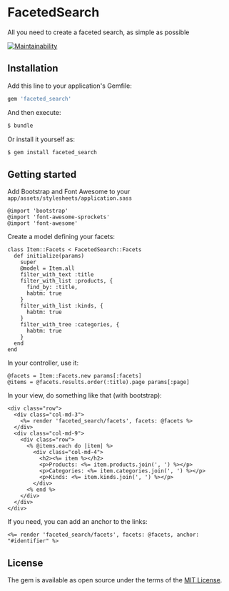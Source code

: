 # FacetedSearch
All you need to create a faceted search, as simple as possible

[![Maintainability](https://api.codeclimate.com/v1/badges/70579009d11cfa0d7cac/maintainability)](https://codeclimate.com/github/lespoupeesrusses/faceted_search/maintainability)

## Installation
Add this line to your application's Gemfile:

```ruby
gem 'faceted_search'
```

And then execute:
```bash
$ bundle
```

Or install it yourself as:
```bash
$ gem install faceted_search
```

## Getting started

Add Bootstrap and Font Awesome to your `app/assets/stylesheets/application.sass`
```
@import 'bootstrap'
@import 'font-awesome-sprockets'
@import 'font-awesome'
```

Create a model defining your facets:

    class Item::Facets < FacetedSearch::Facets
      def initialize(params)
        super
        @model = Item.all
        filter_with_text :title
        filter_with_list :products, {
          find_by: :title,
          habtm: true
        }
        filter_with_list :kinds, {
          habtm: true
        }
        filter_with_tree :categories, {
          habtm: true
        }
      end
    end

In your controller, use it:

    @facets = Item::Facets.new params[:facets]
    @items = @facets.results.order(:title).page params[:page]

In your view, do something like that (with bootstrap):

    <div class="row">
      <div class="col-md-3">
        <%= render 'faceted_search/facets', facets: @facets %>
      </div>
      <div class="col-md-9">
        <div class="row">
          <% @items.each do |item| %>
            <div class="col-md-4">
              <h2><%= item %></h2>
              <p>Products: <%= item.products.join(', ') %></p>
              <p>Categories: <%= item.categories.join(', ') %></p>
              <p>Kinds: <%= item.kinds.join(', ') %></p>
            </div>
          <% end %>
        </div>
      </div>
    </div>

If you need, you can add an anchor to the links:

    <%= render 'faceted_search/facets', facets: @facets, anchor: "#identifier" %>


## License
The gem is available as open source under the terms of the [MIT License](https://opensource.org/licenses/MIT).

